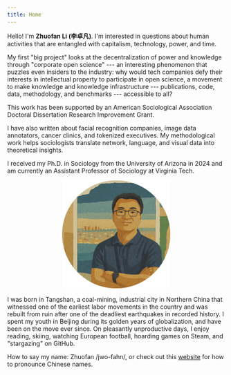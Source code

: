 ```yaml
---
title: Home
---
```


<!-- <style type="text/css">
.home {
  text-align: center;
}
.home h1 {
  font-size: 3em;
}
.home h2 {
  margin-bottom: 4em;
}
.home ul {
  margin-left: -4em;
}
.home ul li {
  display: inline-block;
  margin-left: 4em;
}
</style> -->

<style type="text/css">
.home h1{
  text-align: center;
}
.home h2 {
  border-bottom: 1px solid var(--border-color);
}
.home h3 {
  font-variant: small-caps;
  text-align: center;
}
</style>

Hello! I'm **Zhuofan Li (李卓凡)**. I'm interested in questions about human activities that are entangled with capitalism, technology, power, and time. 

My first "big project" looks at the decentralization of power and knowledge through "corporate open science" --- an interesting phenomenon that puzzles even insiders to the industry: why would tech companies defy their interests in intellectual property to participate in open science, a movement to make knowledge and knowledge infrastructure --- publications, code, data, methodology, and benchmarks --- accessible to all? 

This work has been supported by an American Sociological Association Doctoral Dissertation Research Improvement Grant. 

I have also written about facial recognition companies, image data annotators, cancer clinics, and tokenized executives. My methodological work helps sociologists translate network, language, and visual data into theoretical insights. 

I received my Ph.D. in Sociology from the University of Arizona in 2024 and am currently an Assistant Professor of Sociology at Virginia Tech.

<center>
<img src="profile_4.png" alt="profile" width="250"/>
</center>

I was born in Tangshan, a coal-mining, industrial city in Northern China that witnessed one of the earliest labor movements in the country and was rebuilt from ruin after one of the deadliest earthquakes in recorded history. I spent my youth in Beijing during its golden years of globalization, and have been on the move ever since. On pleasantly unproductive days, I enjoy reading, skiing, watching European football, hoarding games on Steam, and "stargazing" on GitHub.

How to say my name: Zhuofan /jwo-fahn/, or check out this [website](https://www.chinesenamesinenglish.com/wiki/Zhuofan) for how to pronounce Chinese names. 
